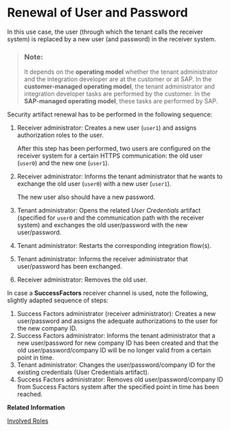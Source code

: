 <!-- loioa1c26c88f52c40bfa32fd7f6ec20d361 -->

# Renewal of User and Password

In this use case, the user \(through which the tenant calls the receiver system\) is replaced by a new user \(and password\) in the receiver system.

> ### Note:  
> It depends on the **operating model** whether the tenant administrator and the integration developer are at the customer or at SAP. In the **customer-managed operating model**, the tenant administrator and integration developer tasks are performed by the customer. In the **SAP-managed operating model**, these tasks are performed by SAP.

Security artifact renewal has to be performed in the following sequence:

1.  Receiver administrator: Creates a new user \(`user1`\) and assigns authorization roles to the user.

    After this step has been performed, two users are configured on the receiver system for a certain HTTPS communication: the old user \(`user0`\) and the new one \(`user1`\).

2.  Receiver administrator: Informs the tenant administrator that he wants to exchange the old user \(`user0`\) with a new user \(`user1`\).

    The new user also should have a new password.

3.  Tenant administrator: Opens the related *User Credentials* artifact \(specified for `user0` and the communication path with the receiver system\) and exchanges the old user/password with the new user/password.
4.  Tenant administrator: Restarts the corresponding integration flow\(s\).
5.  Tenant administrator: Informs the receiver administrator that user/password has been exchanged.
6.  Receiver administrator: Removes the old user.

In case a **SuccessFactors** receiver channel is used, note the following, slightly adapted sequence of steps:

1.  Success Factors administrator \(receiver administrator\): Creates a new user/password and assigns the adequate authorizations to the user for the new company ID.
2.  Success Factors administrator: Informs the tenant administrator that a new user/password for new company ID has been created and that the old user/password/company ID will be no longer valid from a certain point in time.
3.  Tenant administrator: Changes the user/password/company ID for the existing credentials \(User Credentials artifact\).
4.  Success Factors administrator: Removes old user/password/company ID from Success Factors system after the specified point in time has been reached.

**Related Information**  


[Involved Roles](involved-roles-3968091.md "The security artifact renewal process requires that different persons perform a sequence of steps in a coordinated way on each side of the communication. The exact sequence depends on the kind of security material which is renewed and on the use case.")


